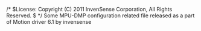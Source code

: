 /*
 $License:
    Copyright (C) 2011 InvenSense Corporation, All Rights Reserved.
 $
 */
 Some MPU-DMP configuration related file released as a part of Motion driver 6.1 by invensense

